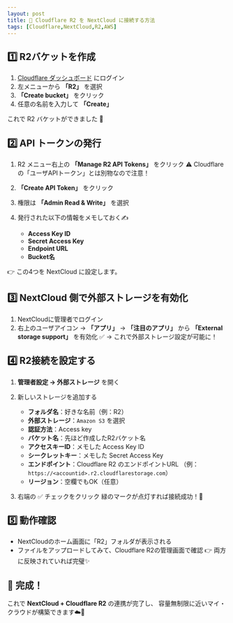 ```yaml
---
layout: post
title: 🔑 Cloudflare R2 を NextCloud に接続する方法
tags: [Cloudflare,NextCloud,R2,AWS]
---
```


## 1️⃣ R2バケットを作成

1. [Cloudflare ダッシュボード](https://dash.cloudflare.com) にログイン
2. 左メニューから **「R2」** を選択
3. **「Create bucket」** をクリック
4. 任意の名前を入力して **「Create」**

これで R2 バケットができました 🎉

## 2️⃣ API トークンの発行

1. R2 メニュー右上の **「Manage R2 API Tokens」** をクリック
   ⚠️ Cloudflareの「ユーザAPIトークン」とは別物なので注意！
2. **「Create API Token」** をクリック
3. 権限は **「Admin Read & Write」** を選択
4. 発行された以下の情報をメモしておく✍️

   * **Access Key ID**
   * **Secret Access Key**
   * **Endpoint URL**
   * **Bucket名**

👉 この4つを NextCloud に設定します。

## 3️⃣ NextCloud 側で外部ストレージを有効化

1. NextCloudに管理者でログイン
2. 右上のユーザアイコン → **「アプリ」** → **「注目のアプリ」** から
   **「External storage support」** を有効化 ✅
   → これで外部ストレージ設定が可能に！

## 4️⃣ R2接続を設定する

1. **管理者設定 → 外部ストレージ** を開く

2. 新しいストレージを追加する

   * **フォルダ名**：好きな名前（例：R2）
   * **外部ストレージ**：`Amazon S3` を選択
   * **認証方法**：Access key
   * **バケット名**：先ほど作成したR2バケット名
   * **アクセスキーID**：メモした Access Key ID
   * **シークレットキー**：メモした Secret Access Key
   * **エンドポイント**：Cloudflare R2 のエンドポイントURL
     （例：`https://<accountid>.r2.cloudflarestorage.com`）
   * **リージョン**：空欄でもOK（任意）

3. 右端の ✅ チェックをクリック
   緑のマークが点灯すれば接続成功！🌟

## 5️⃣ 動作確認

* NextCloudのホーム画面に「R2」フォルダが表示される
* ファイルをアップロードしてみて、Cloudflare R2の管理画面で確認
  👉 両方に反映されていれば完璧✨

## 🎉 完成！

これで **NextCloud + Cloudflare R2** の連携が完了し、
容量無制限に近いマイ・クラウドが構築できます☁️💾
